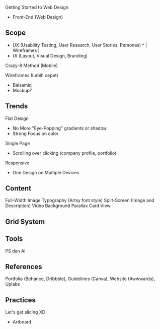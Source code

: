 Getting Started to Web Design

- Front-End (Web Design)

## Scope
- UX (Usability Testing, User Research, User Stories, Personas)
^
|
Wireframes
|
- UI (Layout, Visual Design, Branding)

Crazy-8 Method (Mobile)

Wireframes (Lebih cepet)
- Balsamiq
- Mockup?

## Trends
Flat Design
- No More "Eye-Popping" gradients or shadow
- Strong Focus on color

Single Page
- Scrolling over clicking (company profile, portfolio)

Responsive
- One Design on Multiple Devices

## Content
Full-Width Image
Typography (Artsy font style)
Split-Screen (Image and Description)
Video Background
Parallax
Card View

## Grid System

## Tools
PS dan AI

## References
Portfolio (Behance, Dribbble), Guidelines (Canva), Website (Awwwards), Uplabs

## Practices
Let's get slicing XD
- Artboard